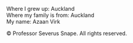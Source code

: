 Where I grew up: Auckland <br>
Where my family is from: Auckland <br>
My name: Azaan Virk <br>
<p> &copy Professor Severus Snape. All rights reserved.
